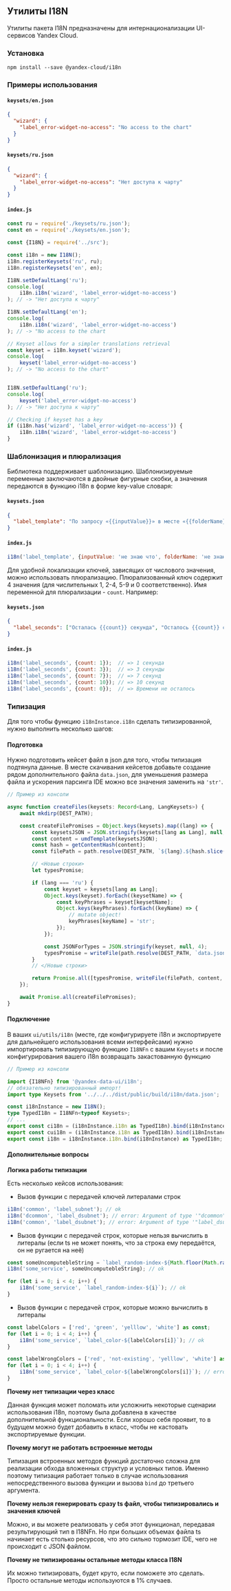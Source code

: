 ## Утилиты I18N

Утилиты пакета I18N предназначены для интернационализации UI-сервисов Yandex Cloud.

### Установка
`npm install --save @yandex-cloud/i18n`

### Примеры использования
#### `keysets/en.json`
```json
{
  "wizard": {
    "label_error-widget-no-access": "No access to the chart"
  }
}
```
#### `keysets/ru.json`
```json
{
  "wizard": {
    "label_error-widget-no-access": "Нет доступа к чарту"
  }
}
```
#### `index.js`
```js
const ru = require('./keysets/ru.json');
const en = require('./keysets/en.json');

const {I18N} = require('../src');

const i18n = new I18N();
i18n.registerKeysets('ru', ru);
i18n.registerKeysets('en', en);

I18N.setDefaultLang('ru');
console.log(
    i18n.i18n('wizard', 'label_error-widget-no-access')
); // -> "Нет доступа к чарту"

I18N.setDefaultLang('en');
console.log(
    i18n.i18n('wizard', 'label_error-widget-no-access')
); // -> "No access to the chart

// Keyset allows for a simpler translations retrieval
const keyset = i18n.keyset('wizard');
console.log(
    keyset('label_error-widget-no-access')
); // -> "No access to the chart"


I18N.setDefaultLang('ru');
console.log(
    keyset('label_error-widget-no-access')
); // -> "Нет доступа к чарту"

// Checking if keyset has a key
if (i18n.has('wizard', 'label_error-widget-no-access')) {
    i18n.i18n('wizard', 'label_error-widget-no-access')
}
```
### Шаблонизация и плюрализация
Библиотека поддерживает шаблонизацию. Шаблонизируемые переменные заключаются в двойные фигурные скобки, а значения передаются в функцию i18n в форме key-value словаря:
#### `keysets.json`
```json
{
  "label_template": "По запросу «{{inputValue}}» в месте «{{folderName}}» ничего не найдено"
}
```

#### `index.js`
```js
i18n('label_template', {inputValue: 'не знаю что', folderName: 'не знаю где'});  // => По запросу «не знаю что» в месте «не знаю где» ничего не найдено
```

Для удобной локализации ключей, зависящих от числового значения, можно использовать плюрализацию.
Плюрализованный ключ содержит 4 значения (для числительных 1, 2-4, 5-9 и 0 соответственно). Имя переменной для плюрализации - `count`.
Например:
#### `keysets.json`
```json
{
  "label_seconds": ["Осталась {{count}} секунда", "Осталось {{count}} секунды", "Осталось {{count}} секунд", "Времени не осталось"]
}
```
#### `index.js`
```js
i18n('label_seconds', {count: 1});  // => 1 секунда
i18n('label_seconds', {count: 3});  // => 3 секунды
i18n('label_seconds', {count: 7});  // => 7 секунд
i18n('label_seconds', {count: 10}); // => 10 секунд
i18n('label_seconds', {count: 0});  // => Времени не осталось
```

### Типизация

Для того чтобы функцию `i18nInstance.i18n` сделать типизированной, нужно выполнить несколько шагов:

#### Подготовка

Нужно подготовить кейсет файл в json для того, чтобы типизация подтянула данные. В месте скачивания кейсетов добавьте создание рядом дополнительного файла `data.json`, для уменьшения размера файла и ускорения парсинга IDE можно все значения заменить на `'str'`.

```ts
// Пример из консоли

async function createFiles(keysets: Record<Lang, LangKeysets>) {
    await mkdirp(DEST_PATH);

    const createFilePromises = Object.keys(keysets).map((lang) => {
        const keysetsJSON = JSON.stringify(keysets[lang as Lang], null, 4);
        const content = umdTemplate(keysetsJSON);
        const hash = getContentHash(content);
        const filePath = path.resolve(DEST_PATH, `${lang}.${hash.slice(0, 8)}.js`);

        // <Новые строки>
        let typesPromise;

        if (lang === 'ru') {
            const keyset = keysets[lang as Lang];
            Object.keys(keyset).forEach((keysetName) => {
                const keyPhrases = keyset[keysetName];
                Object.keys(keyPhrases).forEach((keyName) => {
                    // mutate object!
                    keyPhrases[keyName] = 'str';
                });
            });

            const JSONForTypes = JSON.stringify(keyset, null, 4);
            typesPromise = writeFile(path.resolve(DEST_PATH, `data.json`), JSONForTypes, 'utf-8');
        }
        // </Новые строки>

        return Promise.all([typesPromise, writeFile(filePath, content, 'utf-8')]);
    });

    await Promise.all(createFilePromises);
}

```

#### Подключение
В ваших `ui/utils/i18n` (месте, где конфигурируете i18n и экспортируете для дальнейшего использования всеми интерфейсами) нужно импортировать типизирующую функцию `I18NFn` с вашим `Keysets` и после конфигурирования вашего i18n возвращать закастованную функцию

```ts
// Пример из консоли

import {I18NFn} from '@yandex-data-ui/i18n';
// обязательно типизированный импорт!
import type Keysets from '../../../dist/public/build/i18n/data.json';

const i18nInstance = new I18N();
type TypedI18n = I18NFn<typeof Keysets>;
// ...
export const ci18n = (i18nInstance.i18n as TypedI18n).bind(i18nInstance, 'common');
export const cui18n = (i18nInstance.i18n as TypedI18n).bind(i18nInstance, 'common.units');
export const i18n = i18nInstance.i18n.bind(i18nInstance) as TypedI18n;
```

#### Дополнительные вопросы

**Логика работы типизации**

Есть несколько кейсов использования:

- Вызов функции с передачей ключей литералами строк

```ts
i18n('common', 'label_subnet'); // ok
i18n('dcommon', 'label_dsubnet'); // error: Argument of type '"dcommon"' is not assignable to parameter of type ...
i18n('common', 'label_dsubnet'); // error: Argument of type '"label_dsubnet"' is not assignable to parameter of type ...
```

- Вызов функции с передачей строк, которые нельзя вычислить в литералы (если ts не может понять, что за строка ему передаётся, он не ругается на неё)

```ts
const someUncomputebleString = `label_random-index-${Math.floor(Math.random() * 4)}`;
i18n('some_service', someUncomputebleString); // ok

for (let i = 0; i < 4; i++) {
    i18n('some_service', `label_random-index-${i}`); // ok
}
```

- Вызов функции с передачей строк, которые можно вычислить в литералы

```ts
const labelColors = ['red', 'green', 'yelllow', 'white'] as const;
for (let i = 0; i < 4; i++) {
    i18n('some_service', `label_color-${labelColors[i]}`); // ok
}

const labelWrongColors = ['red', 'not-existing', 'yelllow', 'white'] as const;
for (let i = 0; i < 4; i++) {
    i18n('some_service', `label_color-${labelWrongColors[i]}`); // error: Argument of type '"not-existing"' is not assignable to parameter of type ...
}
```

**Почему нет типизации через класс**

Данная функция может поломать или усложнить некоторые сценарии использования i18n, поэтому была добавлена в качестве дополнительной функциональности. Если хорошо себя проявит, то в будущем можно будет добавить в класс, чтобы не кастовать экспортируемые функции.

**Почему могут не работать встроенные методы**

Типизация встроенных методов функций достаточно сложна для реализации обхода вложенных структур и условных типов. Именно поэтому типизация работает только в случае использования непосредственного вызова функции и вызова `bind` до третьего аргумента.

**Почему нельзя генерировать сразу ts файл, чтобы типизировались и значения ключей**

Можно, и вы можете реализовать у себя этот функционал, передавая результирующий тип в I18NFn. Но при больших объемах файла ts начинает есть столько ресурсов, что это сильно тормозит IDE, чего не происходит с JSON файлом.

**Почему не типизированы остальные методы класса I18N**

Их можно типизировать, будет круто, если поможете это сделать. Просто остальные методы используются в 1% случаев.
